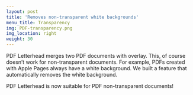 ```yaml
---
layout: post
title: 'Removes non-transparent white backgrounds'
menu_title: Transparency
img: PDF-transparency.png
img_location: right
weight: 30
---
```


PDF Letterhead merges two PDF documents with overlay. This, of course doesn’t
work for non-transparent documents. For example, PDFs created with
Apple Pages always have a white background. We built a feature that
automatically removes the white background.

PDF Letterhead is now suitable for PDF non-transparent documents!
